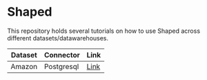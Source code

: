 # Shaped

This repository holds several tutorials on how to use Shaped across different datasets/datawarehouses.

| Dataset      | Connector |  Link |
| ----------- | ----------- | ----------- |
| Amazon      | Postgresql   | [Link ](/tutorials/Amazon_Ratings.ipynb) |
